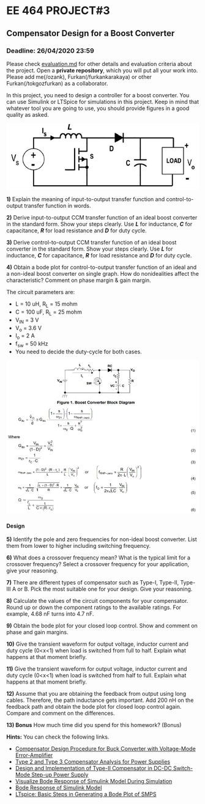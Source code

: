 # EE 464 PROJECT#3

## Compensator Design for a Boost Converter

### Deadline: 26/04/2020 23:59

Please check [evaluation.md](evaluation.md) for other details and evaluation criteria about the project. Open a **private repository**, which you will put all your work into. Please add me(/ozank), Furkan(/furkankarakaya) or other Furkan(/tokgozfurkan) as a collaborator.

In this project, you need to design a controller for a boost converter. You can use Simulink or LTSpice for simulations in this project. Keep in mind that whatever tool you are going to use, you should provide figures in a good quality as asked.

  ![](BoostConverter.png)

**1)** Explain the meaning of input-to-output transfer function and control-to-output transfer function in words.

**2)** Derive input-to-output CCM transfer function of an ideal boost converter in the standard form. Show your steps clearly. Use ***L*** for inductance, ***C*** for capacitance, ***R*** for load resistance and ***D*** for duty cycle.

**3)** Derive control-to-output CCM transfer function of an ideal boost converter in the standard form. Show your steps clearly. Use ***L*** for inductance, ***C*** for capacitance, ***R*** for load resistance and ***D*** for duty cycle.

**4)** Obtain a bode plot for control-to-output transfer function of an ideal and a non-ideal boost converter on single graph. How do nonidealities affect the characteristic? Comment on phase margin & gain margin.

The circuit parameters are:
* L = 10 uH, R<sub>L</sub> = 15 mohm
* C = 100 uF, R<sub>L</sub> = 25 mohm
* V<sub>IN</sub> = 3 V
* V<sub>o</sub> = 3.6 V
* I<sub>o</sub> = 2 A <br/>
* f<sub>sw</sub> = 50 kHz<br/>
* You need to decide the duty-cycle for both cases.

![](NonIdealBoostConverterTF.jpg)

#### Design

**5)** Identify the pole and zero frequencies for non-ideal boost converter. List them from lower to higher including switching frequency.

**6)** What does a crossover frequency mean? What is the typical limit for a crossover frequency? Select a crossover frequency for your application, give your reasoning.

**7)** There are different types of compensator such as Type-I, Type-II, Type-III A or B. Pick the most suitable one for your design. Give your reasoning.

**8)** Calculate the values of the circuit components for your compensator. Round up or down the component ratings to the available ratings. For example, 4.68 nF turns into 4.7 nF.

**9)** Obtain the bode plot for your closed loop control. Show and comment on phase and gain margins.

**10)** Give the transient waveform for output voltage, inductor current and duty cycle (0<x<1) when load is switched from full to half. Explain what happens at that moment briefly.

**11)** Give the transient waveform for output voltage, inductor current and duty cycle (0<x<1) when load is switched from half to full. Explain what happens at that moment briefly.

**12)** Assume that you are obtaining the feedback from output using long cables. Therefore, the path inductance gets important. Add 200 nH on the feedback path and obtain the bode plot for closed loop control again. Compare and comment on the differences.

**13) Bonus** How much time did you spend for this homework? (Bonus)

**Hints:**
You can check the following links.

- [Compensator Design Procedure for Buck Converter with Voltage-Mode Error-Amplifier](https://www.infineon.com/dgdl/an-1162.pdf?fileId=5546d462533600a40153559a8e17111a)
- [Type 2 and Type 3 Compensator Analysis for Power Supplies](https://www.plexim.com/support/application-examples/1026)
- [Design and Implementation of Type-II Compensator in DC-DC Switch-Mode Step-up Power Supply](http://iranswitching.ir/wp-content/uploads/2016/01/Design-and-Implementation-of-Type-II-Compensator-in-DC-DC-Switch-Mode-Step-up-Power-Supply_www.IranSwitching.ir_.pdf)
- [Visualize Bode Response of Simulink Model During Simulation](https://www.mathworks.com/help/slcontrol/ug/visualize-bode-response-of-simulink-model-during-simulation.html)
- [Bode Response of Simulink Model](https://www.mathworks.com/help/slcontrol/gs/bode-response-of-simulink-model.html)
- [LTspice: Basic Steps in Generating a Bode Plot of SMPS](https://www.analog.com/en/technical-articles/ltspice-basic-steps-in-generating-a-bode-plot-of-smps.html#)
